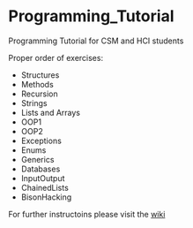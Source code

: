 # Programming_Tutorial
Programming Tutorial for CSM and HCI students  

Proper order of exercises:
* Structures
* Methods
* Recursion
* Strings
* Lists and Arrays
* OOP1 
* OOP2 
* Exceptions 
* Enums 
* Generics  
* Databases 
* InputOutput 
* ChainedLists
* BisonHacking

For further instructoins please visit the [wiki](https://github.com/NaNaDi/Programming_Tutorial/wiki)
